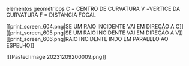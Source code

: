 elementos geométricos
	C = CENTRO DE CURVATURA
	V =VERTICE DA CURVATURA
	F = DISTÂNCIA FOCAL

[[print_screen_604.png|SE UM RAIO INCIDENTE VAI EM DIREÇÃO A C]]
[[print_screen_605.png|SE UM RAIO INCIDENTE VAI EM DIREÇÃO A V]]
[[print_screen_606.png|RAIO INCIDENTE INDO EM PARALELO AO ESPELHO]]

![[Pasted image 20231209200009.png]]

